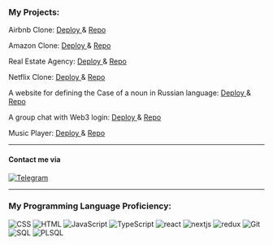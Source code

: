 
### My Projects:

Airbnb Clone: <a href="https://airbnb-clone-nu-eight.vercel.app/" > Deploy </a> & <a href="https://github.com/juliemayak/airbnb-clone" > Repo </a> 

Amazon Clone: <a href="https://amazon-clone-tawny-five.vercel.app/" > Deploy </a> & <a href="https://github.com/juliemayak/amazon-clone" > Repo </a> 

Real Estate Agency: <a href="https://real-estate-five-alpha.vercel.app/" > Deploy </a> & <a href="https://github.com/juliemayak/real-estate" > Repo </a> 

Netflix Clone: <a href="https://netflix-clone-seven-azure.vercel.app/" > Deploy </a> & <a href="https://github.com/juliemayak/netflix-clone" > Repo </a> 

A website for defining the Case of a noun in Russian language: <a href="https://sklonyator.vercel.app/" > Deploy </a> & <a href="https://github.com/juliemayak/sklonyator" > Repo </a> 

A group chat with Web3 login: <a href="https://metaverse-eight.vercel.app/" > Deploy </a> & <a href="https://github.com/juliemayak/metaverse-web3-groupchat" > Repo </a> 

Music Player: <a href="https://waves-jp.netlify.app/" > Deploy </a> & <a href="https://github.com/juliemayak/react-music-player" > Repo </a> 


---

#### Contact me via

[![Telegram](https://img.shields.io/badge/Telegram-4c4c4c?style=for-the-badge&logo=telegram)](https://t.me/juliemayak)

---

### My Programming Language Proficiency:

![CSS](https://img.shields.io/badge/css-4c4c4c?style=for-the-badge&logo=CSS3)
![HTML](https://img.shields.io/badge/html-4c4c4c?style=for-the-badge&logo=HTML5)
![JavaScript](https://img.shields.io/badge/JavaScript-4c4c4c?style=for-the-badge&logo=JavaScript)
![TypeScript](https://img.shields.io/badge/TypeScript-4c4c4c?style=for-the-badge&logo=TypeScript)
![react](https://img.shields.io/badge/react-4c4c4c?style=for-the-badge&logo=React)
![nextjs](https://img.shields.io/badge/next.js-4c4c4c?style=for-the-badge&logo=Next.js)
![redux](https://img.shields.io/badge/redux-4c4c4c?style=for-the-badge&logo=Redux)
![Git](https://img.shields.io/badge/Git-4c4c4c?style=for-the-badge&logo=Git)
![SQL](https://img.shields.io/badge/SQL-4c4c4c?style=for-the-badge&logo=SQL)
![PLSQL](https://img.shields.io/badge/PLSQL-4c4c4c?style=for-the-badge&logo=Oracle)


